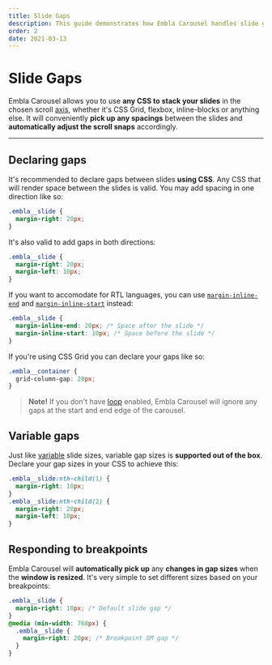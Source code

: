 ```yaml
---
title: Slide Gaps
description: This guide demonstrates how Embla Carousel handles slide gaps and how to customize them.
order: 2
date: 2021-03-13
---
```


# Slide Gaps

Embla Carousel allows you to use **any CSS to stack your slides** in the chosen scroll [axis](/api/options/#axis), whether it's CSS Grid, flexbox, inline-blocks or anything else. It will conveniently **pick up any spacings** between the slides and **automatically adjust the scroll snaps** accordingly.

---

## Declaring gaps

It's recommended to declare gaps between slides **using CSS**. Any CSS that will render space between the slides is valid. You may add spacing in one direction like so:

```css
.embla__slide {
  margin-right: 20px;
}
```

It's also valid to add gaps in both directions:

```css
.embla__slide {
  margin-right: 20px;
  margin-left: 10px;
}
```

If you want to accomodate for RTL languages, you can use [`margin-inline-end`](https://developer.mozilla.org/en-US/docs/Web/CSS/margin-inline-end) and [`margin-inline-start`](https://developer.mozilla.org/en-US/docs/Web/CSS/margin-inline-start) instead:

```css
.embla__slide {
  margin-inline-end: 20px; /* Space after the slide */
  margin-inline-start: 10px; /* Space before the slide */
}
```

If you're using CSS Grid you can declare your gaps like so:

```css
.embla__container {
  grid-column-gap: 20px;
}
```

> **Note!** If you don't have [loop](/api/options/#loop) enabled, Embla Carousel will ignore any gaps at the start and end edge of the carousel.

## Variable gaps

Just like [variable](/guides/slide-sizes/#variable-sizes) slide sizes, variable gap sizes is **supported out of the box**. Declare your gap sizes in your CSS to achieve this:

```css
.embla__slide:nth-child(1) {
  margin-right: 10px;
}
.embla__slide:nth-child(2) {
  margin-right: 20px;
  margin-left: 10px;
}
```

## Responding to breakpoints

Embla Carousel will **automatically pick up** any **changes in gap sizes** when the **window is resized**. It's very simple to set different sizes based on your breakpoints:

```css
.embla__slide {
  margin-right: 10px; /* Default slide gap */
}
@media (min-width: 768px) {
  .embla__slide {
    margin-right: 20px; /* Breakpoint SM gap */
  }
}
```
